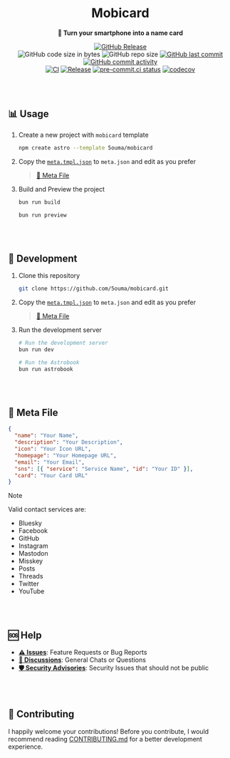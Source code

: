 <h1 align="center">Mobicard</h1>

<div align="center">

**📇 Turn your smartphone into a name card**

[![GitHub Release](https://img.shields.io/github/v/release/5ouma/mobicard?style=flat-square)](https://github.com/5ouma/mobicard/releases)
<br />
![GitHub code size in bytes](https://img.shields.io/github/languages/code-size/5ouma/mobicard?style=flat-square)
![GitHub repo size](https://img.shields.io/github/repo-size/5ouma/mobicard?style=flat-square)
[![GitHub last commit](https://img.shields.io/github/last-commit/5ouma/mobicard?style=flat-square)](https://github.com/5ouma/mobicard/commit/HEAD)
[![GitHub commit activity](https://img.shields.io/github/commit-activity/m/5ouma/mobicard?style=flat-square)](https://github.com/5ouma/mobicard/commits/main)
<br />
[![CI](https://img.shields.io/github/actions/workflow/status/5ouma/mobicard/ci.yml?label=ci&style=flat-square)](https://github.com/5ouma/mobicard/actions/workflows/ci.yml)
[![Release](https://img.shields.io/github/actions/workflow/status/5ouma/mobicard/release.yml?label=release&style=flat-square)](https://github.com/5ouma/mobicard/actions/workflows/release.yml)
[![pre-commit.ci status](https://results.pre-commit.ci/badge/github/5ouma/mobicard/main.svg?style=flat-square)](https://results.pre-commit.ci/latest/github/5ouma/mobicard/main)
[![codecov](https://codecov.io/github/5ouma/mobicard/graph/badge.svg)](https://codecov.io/github/5ouma/mobicard)

</div>

<br /><br />

## 📊 Usage

1. Create a new project with `mobicard` template

   ```sh
   npm create astro --template 5ouma/mobicard
   ```

2. Copy the [`meta.tmpl.json`] to `meta.json` and edit as you prefer

   > [👾 Meta File](#-meta-file)

3. Build and Preview the project

   ```sh
   bun run build
   ```

   ```sh
   bun run preview
   ```

<br /><br />

## 🔨 Development

1. Clone this repository

   ```sh
   git clone https://github.com/5ouma/mobicard.git
   ```

2. Copy the [`meta.tmpl.json`] to `meta.json` and edit as you prefer

   > [👾 Meta File](#-meta-file)

3. Run the development server

   ```sh
   # Run the development server
   bun run dev
   ```

   ```sh
   # Run the Astrobook
   bun run astrobook
   ```

<br /><br />

## 👾 Meta File

```json
{
  "name": "Your Name",
  "description": "Your Description",
  "icon": "Your Icon URL",
  "homepage": "Your Homepage URL",
  "email": "Your Email",
  "sns": [{ "service": "Service Name", "id": "Your ID" }],
  "card": "Your Card URL"
}
```

[`meta.tmpl.json`]: ../meta.tmpl.json

> [!NOTE]
> Valid contact services are:
>
> - Bluesky
> - Facebook
> - GitHub
> - Instagram
> - Mastodon
> - Misskey
> - Posts
> - Threads
> - Twitter
> - YouTube

<br /><br />

## 🆘 Help

- [**⚠️ Issues**]: Feature Requests or Bug Reports
- [**💬 Discussions**]: General Chats or Questions
- [**🛡️ Security Advisories**]: Security Issues that should not be public

[**⚠️ Issues**]: https://github.com/5ouma/mobicard/issues/new/choose
[**💬 Discussions**]: https://github.com/5ouma/mobicard/discussions/new/choose
[**🛡️ Security Advisories**]: https://github.com/5ouma/mobicard/security/advisories/new

<br /><br />

## 🎽 Contributing

I happily welcome your contributions!
Before you contribute,
I would recommend reading [CONTRIBUTING.md](./CONTRIBUTING.md)
for a better development experience.
